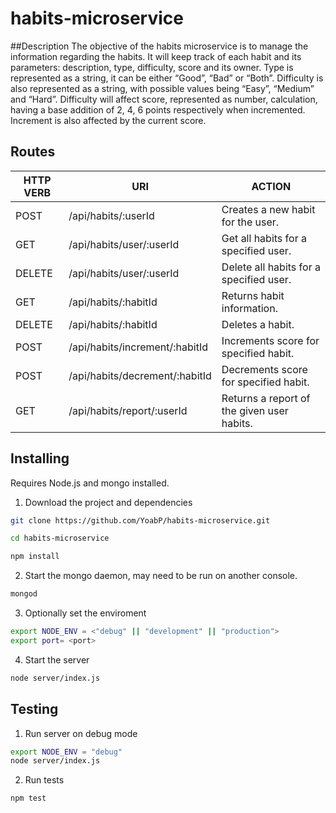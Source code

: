 # habits-microservice
##Description
The objective of the habits microservice is to manage the information regarding the habits. It will keep track of each habit and its parameters: description, type, difficulty, score and its owner. Type is represented as a string, it can be either “Good”, “Bad” or “Both”. Difficulty is also represented as a string, with possible values being “Easy”, “Medium” and “Hard”. Difficulty will affect score, represented as number, calculation, having a base addition of 2, 4, 6 points respectively when incremented. Increment is also affected by the current score.
## Routes

HTTP VERB|URI|ACTION
---------|---|------
POST|/api/habits/:userId|Creates a new habit for the user.
GET|/api/habits/user/:userId|Get all habits for a specified user.
DELETE|/api/habits/user/:userId|Delete all habits for a specified user.
GET|/api/habits/:habitId|Returns habit information.
DELETE|/api/habits/:habitId|Deletes a habit.
POST|/api/habits/increment/:habitId|Increments score for specified habit.
POST|/api/habits/decrement/:habitId|Decrements score for specified habit.
GET|/api/habits/report/:userId|Returns a report of the given user habits.

## Installing
Requires Node.js and mongo installed.

1. Download the project and dependencies
``` bash
git clone https://github.com/YoabP/habits-microservice.git
```
``` bash
cd habits-microservice
```
``` bash
npm install
```
2. Start the mongo daemon, may need to be run on another console.
``` bash
mongod
```
3. Optionally set the enviroment
``` bash
export NODE_ENV = <"debug" || "development" || "production">
export port= <port>
```
4. Start the server
``` bash
node server/index.js
```
## Testing
1. Run server on debug mode
``` bash
export NODE_ENV = "debug"
node server/index.js
```
2. Run tests
``` bash
npm test
```
